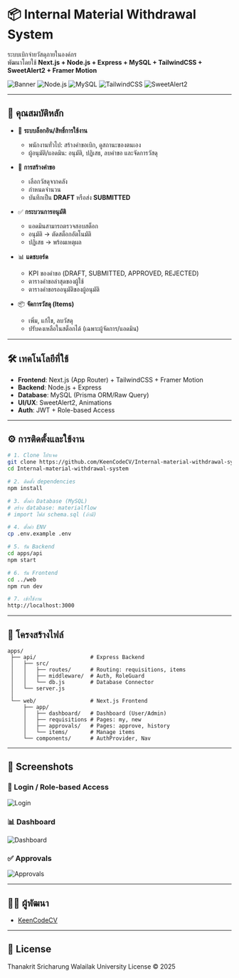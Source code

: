 # 📦 Internal Material Withdrawal System

ระบบเบิกจ่ายวัสดุภายในองค์กร  
พัฒนาโดยใช้ **Next.js + Node.js + Express + MySQL + TailwindCSS + SweetAlert2 + Framer Motion**  

![Banner](https://img.shields.io/badge/Next.js-14-black?logo=next.js) 
![Node.js](https://img.shields.io/badge/Node.js-22-green?logo=node.js) 
![MySQL](https://img.shields.io/badge/MySQL-8.0-blue?logo=mysql) 
![TailwindCSS](https://img.shields.io/badge/TailwindCSS-3.x-38B2AC?logo=tailwindcss) 
![SweetAlert2](https://img.shields.io/badge/SweetAlert2-🔥-orange) 

---

## 🚀 คุณสมบัติหลัก

- 👤 **ระบบล็อกอิน/สิทธิ์การใช้งาน**
  - พนักงานทั่วไป: สร้างคำขอเบิก, ดูสถานะของตนเอง
  - ผู้อนุมัติ/แอดมิน: อนุมัติ, ปฏิเสธ, ลบคำขอ และจัดการวัสดุ

- 📝 **การสร้างคำขอ**
  - เลือกวัสดุจากคลัง
  - กำหนดจำนวน
  - บันทึกเป็น **DRAFT** หรือส่ง **SUBMITTED**

- ✅ **กระบวนการอนุมัติ**
  - แอดมินสามารถตรวจสอบสต็อก
  - อนุมัติ → ตัดสต็อกอัตโนมัติ
  - ปฏิเสธ → พร้อมเหตุผล

- 📊 **แดชบอร์ด**
  - KPI ของคำขอ (DRAFT, SUBMITTED, APPROVED, REJECTED)
  - ตารางคำขอล่าสุดของผู้ใช้
  - ตารางคำขอรออนุมัติของผู้อนุมัติ

- 📦 **จัดการวัสดุ (Items)**
  - เพิ่ม, แก้ไข, ลบวัสดุ
  - ปรับคงเหลือในสต็อกได้ (เฉพาะผู้จัดการ/แอดมิน)

---

## 🛠️ เทคโนโลยีที่ใช้

- **Frontend**: Next.js (App Router) + TailwindCSS + Framer Motion
- **Backend**: Node.js + Express
- **Database**: MySQL (Prisma ORM/Raw Query)
- **UI/UX**: SweetAlert2, Animations
- **Auth**: JWT + Role-based Access

---

## ⚙️ การติดตั้งและใช้งาน

```bash
# 1. Clone โปรเจค
git clone https://github.com/KeenCodeCV/Internal-material-withdrawal-system.git
cd Internal-material-withdrawal-system

# 2. ติดตั้ง dependencies
npm install

# 3. ตั้งค่า Database (MySQL)
# สร้าง database: materialflow
# import ไฟล์ schema.sql (ถ้ามี)

# 4. ตั้งค่า ENV
cp .env.example .env

# 5. รัน Backend
cd apps/api
npm start

# 6. รัน Frontend
cd ../web
npm run dev

# 7. เข้าใช้งาน
http://localhost:3000
```

---

## 📂 โครงสร้างไฟล์

```
apps/
 ├── api/                 # Express Backend
 │   ├── src/
 │   │   ├── routes/      # Routing: requisitions, items
 │   │   ├── middleware/  # Auth, RoleGuard
 │   │   └── db.js        # Database Connector
 │   └── server.js
 │
 └── web/                 # Next.js Frontend
     ├── app/
     │   ├── dashboard/   # Dashboard (User/Admin)
     │   ├── requisitions # Pages: my, new
     │   ├── approvals/   # Pages: approve, history
     │   └── items/       # Manage items
     └── components/      # AuthProvider, Nav
```

---

## 📸 Screenshots

### 🔑 Login / Role-based Access
![Login](https://via.placeholder.com/800x400.png?text=Login+Page)

### 📊 Dashboard
![Dashboard](https://via.placeholder.com/800x400.png?text=Dashboard+Page)

### ✅ Approvals
![Approvals](https://via.placeholder.com/800x400.png?text=Approvals+Page)

---

## 👨‍💻 ผู้พัฒนา
- [KeenCodeCV](https://github.com/KeenCodeCV)

---

## 📜 License
Thanakrit Sricharung Walailak University License © 2025
